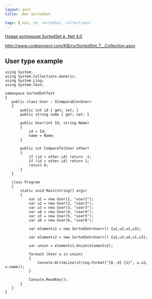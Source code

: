 ```yaml
---
layout: post
title: .Net SortedSet

tags: [.net, c#, sortedset, collections]
---
```


[Новая коллекция SortedSet в .Net 4.0](http://habrahabr.ru/blogs/net/102697/#habracut)

http://www.codeproject.com/KB/cs/SortedSet_T__Collection.aspx

User type example
-----------------

    using System;
    using System.Collections.Generic;
    using System.Linq;
    using System.Text;

    namespace SortedSetTest
    {
       public class User : IComparable<User>
       {
           public int id { get; set; }
           public string name { get; set; }

           public User(int Id, string Name)
           {
               id = Id;
               name = Name;
           }

           public int CompareTo(User other)
           {
               if (id < other.id) return -1;
               if (id > other.id) return 1;
               return 0;
           }
       }

       class Program
       {
           static void Main(string[] args)
           {
               var u1 = new User(1, "user1");
               var u2 = new User(2, "user2");
               var u3 = new User(3, "user3");
               var u4 = new User(4, "user4");
               var u5 = new User(5, "user5");
               var u6 = new User(6, "user6");

               var elements1 = new SortedSet<User>() {u1,u2,u1,u3};

               var elements2 = new SortedSet<User>() {u1,u3,u4,u1,u3};

               var union = elements1.Union(elements2);

               foreach (User u in union)
               {
                   Console.WriteLine(string.Format("{0,-4} {1}", u.id, u.name));
               }

               Console.ReadKey();
           }
       }
    }
